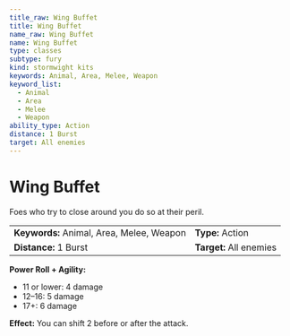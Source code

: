 ```yaml
---
title_raw: Wing Buffet
title: Wing Buffet
name_raw: Wing Buffet
name: Wing Buffet
type: classes
subtype: fury
kind: stormwight kits
keywords: Animal, Area, Melee, Weapon
keyword_list:
  - Animal
  - Area
  - Melee
  - Weapon
ability_type: Action
distance: 1 Burst
target: All enemies
---
```


# Wing Buffet

Foes who try to close around you do so at their peril.

|                                           |                         |
| :---------------------------------------- | :---------------------- |
| **Keywords:** Animal, Area, Melee, Weapon | **Type:** Action        |
| **Distance:** 1 Burst                     | **Target:** All enemies |

**Power Roll + Agility:**

- 11 or lower: 4 damage
- 12–16: 5 damage
- 17+: 6 damage

**Effect:** You can shift 2 before or after the attack.
